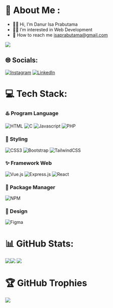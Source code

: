 # 💫 About Me :
- 🙋‍♂️ Hi, I’m Danur Isa Prabutama
- 🧑‍💻 I’m interested in Web Development
- 🤝 How to reach me isaprabutama@gmail.com

 [![](https://visitcount.itsvg.in/api?id=prabutama&label=Profile%20Views&color=1&icon=4&pretty=false)](https://visitcount.itsvg.in) 

## 🌐 Socials:
[![Instagram](https://img.shields.io/badge/Instagram-%23000000.svg?logo=Instagram&logoColor=%23fe116a)](https://instagram.com/prbtmaa) [![LinkedIn](https://img.shields.io/badge/LinkedIn-%23000000.svg?logo=linkedin&logoColor=%23087fb7)](www.linkedin.com/in/prabutama)

# 💻 Tech Stack:
### ♨️ Program Language
  ![HTML](https://img.shields.io/badge/html5-%23000000.svg?style=for-the-badge&logo=html5&logoColor=%23e95d2a) ![C](https://img.shields.io/badge/-%23000000.svg?style=for-the-badge&logo=c&logoColor=%236a9dd3)  ![Javascript](https://img.shields.io/badge/javascript-%23000000.svg?style=for-the-badge&logo=javascript&logoColor=%23fff000)
 ![PHP](https://img.shields.io/badge/php-%23000000.svg?style=for-the-badge&logo=php&logoColor=%237377ad)


### 🎨 Styling
  ![CSS3](https://img.shields.io/badge/css3-%23000000.svg?style=for-the-badge&logo=css3&logoColor=%231572B6) ![Bootstrap](https://img.shields.io/badge/bootstrap-%23000000.svg?style=for-the-badge&logo=bootstrap&logoColor=563D7C) ![TailwindCSS](https://img.shields.io/badge/tailwindcss-%23000000.svg?style=for-the-badge&logo=tailwind-css&logoColor%2338B2AC)
  
### ✨ Framework Web
  ![Vue.js](https://img.shields.io/badge/vue-%23000000.svg?style=for-the-badge&logo=vuedotjs&logoColor=%234FC08D) ![Express.js](https://img.shields.io/badge/Express-%23000000.svg?style=for-the-badge&logo=express&logoColor=%234FC08D) ![React](https://img.shields.io/badge/React-%23000000.svg?style=for-the-badge&logo=react&logoColor=%2366dbfb)
  
  
### 🎁 Package Manager
 ![NPM](https://img.shields.io/badge/npm-%23000000.svg?style=for-the-badge&logo=npm&logoColor=%23cd3e3d)
  
### 🌅 Design
  ![Figma](https://img.shields.io/badge/figma-%23000000.svg?style=for-the-badge&logo=figma&logoColor=%23f25425)

# 📊 GitHub Stats:
![](https://github-readme-stats.vercel.app/api?username=prabutama&theme=dark&hide_border=false&include_all_commits=true&count_private=false)![](https://github-readme-streak-stats.herokuapp.com/?user=prabutama&theme=dark&hide_border=false)
![](https://github-readme-stats.vercel.app/api/top-langs/?username=prabutama&theme=dark&hide_border=false&include_all_commits=true&count_private=false&layout=compact)

# 🏆 GitHub Trophies
![](https://github-profile-trophy.vercel.app/?username=prabutama&theme=darkhub&no-frame=false&no-bg=false&margin-w=4)



<!-- Proudly created with GPRM ( https://gprm.itsvg.in ) -->
<!---
prabutama/prabutama is a ✨ special ✨ repository because its `README.md` (this file) appears on your GitHub profile.
You can click the Preview link to take a look at your changes.
--->
